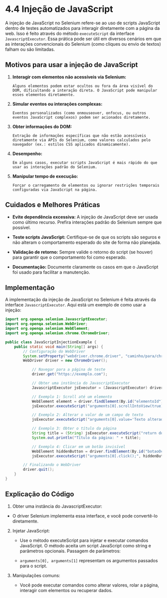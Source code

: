 # 4.4 Injeção de JavaScript

A injeção de JavaScript no Selenium refere-se ao uso de scripts JavaScript dentro de testes automatizados para interagir diretamente com a página da web. Isso é feito através do método `executeScript` da interface `JavascriptExecutor`. Essa prática pode ser útil em diversos cenários em que as interações convencionais do Selenium (como cliques ou envio de textos) falham ou são limitadas.

## Motivos para usar a injeção de JavaScript

1. **Interagir com elementos não acessíveis via Selenium:**

       Alguns elementos podem estar ocultos ou fora da área visível do DOM, dificultando a interação direta. O JavaScript pode manipular esses elementos diretamente.

2. **Simular eventos ou interações complexas:**

       Eventos personalizados (como onmouseover, onfocus, ou outros eventos JavaScript complexos) podem ser acionados diretamente.

3. **Obter informações do DOM:**

       Extração de informações específicas que não estão acessíveis diretamente via APIs do Selenium, como valores calculados pelo navegador (ex.: estilos CSS aplicados dinamicamente).

4. **Desempenho:**

       Em alguns casos, executar scripts JavaScript é mais rápido do que usar as interações padrão do Selenium.

5. **Manipular tempo de execução:**

       Forçar o carregamento de elementos ou ignorar restrições temporais configuradas via JavaScript na página.


## Cuidados e Melhores Práticas

- **Evite dependência excessiva:** A injeção de JavaScript deve ser usada como último recurso. Prefira interações padrão do Selenium sempre que possível.

- **Teste scripts JavaScript:** Certifique-se de que os scripts são seguros e não alteram o comportamento esperado do site de forma não planejada.

- **Validação de retorno:** Sempre valide o retorno do script (se houver) para garantir que o comportamento foi como esperado.

- **Documentação:** Documente claramente os casos em que o JavaScript foi usado para facilitar a manutenção.

## Implementação

A implementação da injeção de JavaScript no Selenium é feita através da interface ``JavascriptExecutor``. Aqui está um exemplo de como usar a injeção:

```Java
import org.openqa.selenium.JavascriptExecutor;
import org.openqa.selenium.WebDriver;
import org.openqa.selenium.WebElement;
import org.openqa.selenium.chrome.ChromeDriver;

public class JavaScriptInjectionExample {
    public static void main(String[] args) {
        // Configuração do WebDriver
        System.setProperty("webdriver.chrome.driver", "caminho/para/chromedriver");
        WebDriver driver = new ChromeDriver();

            // Navegar para a página de teste
            driver.get("https://exemplo.com");

            // Obter uma instância do JavascriptExecutor
            JavascriptExecutor jsExecutor = (JavascriptExecutor) driver;

            // Exemplo 1: Scroll até um elemento
            WebElement element = driver.findElement(By.id("elementoId"));
            jsExecutor.executeScript("arguments[0].scrollIntoView(true);", element);

            // Exemplo 2: Alterar o valor de um campo de texto
            jsExecutor.executeScript("arguments[0].value='Texto alterado via JS';", element);

            // Exemplo 3: Obter o título da página
            String title = (String) jsExecutor.executeScript("return document.title;");
            System.out.println("Título da página: " + title);

            // Exemplo 4: Clicar em um botão invisível
            WebElement hiddenButton = driver.findElement(By.id("botaoOculto"));
            jsExecutor.executeScript("arguments[0].click();", hiddenButton);

        // Finalizando o WebDriver
        driver.quit();
    }
}

```

## Explicação do Código

1. Obter uma instância do JavascriptExecutor:

- O driver Selenium implementa essa interface, e você pode convertê-lo diretamente.

2. Injetar JavaScript:

   - Use o método executeScript para injetar e executar comandos JavaScript.
O método aceita um script JavaScript como string e parâmetros opcionais.
Passagem de parâmetros:

   - `arguments[0], arguments[1]` representam os argumentos passados para o script.

3. Manipulações comuns:

   - Você pode executar comandos como alterar valores, rolar a página, interagir com elementos ou recuperar dados.
